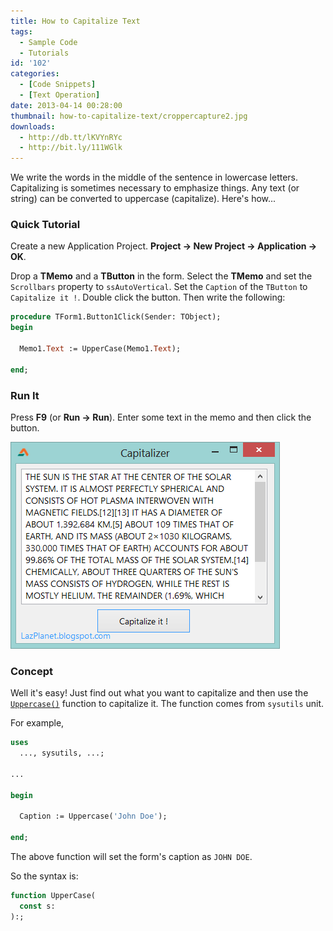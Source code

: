 ```yaml
---
title: How to Capitalize Text
tags:
  - Sample Code
  - Tutorials
id: '102'
categories:
  - [Code Snippets]
  - [Text Operation]
date: 2013-04-14 00:28:00
thumbnail: how-to-capitalize-text/croppercapture2.jpg
downloads:
  - http://db.tt/lKVYnRYc
  - http://bit.ly/111WGlk
---
```


We write the words in the middle of the sentence in lowercase letters. Capitalizing is sometimes necessary to emphasize things. Any text (or string) can be converted to uppercase (capitalize). Here's how...
<!-- more -->


### Quick Tutorial

Create a new Application Project. **Project -> New Project -> Application -> OK**.

Drop a **TMemo** and a **TButton** in the form. Select the **TMemo** and set the `Scrollbars` property to `ssAutoVertical`. Set the `Caption` of the `TButton` to `Capitalize it !`. Double click the button. Then write the following:

```pascal
procedure TForm1.Button1Click(Sender: TObject);
begin

  Memo1.Text := UpperCase(Memo1.Text);

end;
```


### Run It

Press **F9** (or **Run -> Run**). Enter some text in the memo and then click the button.


![](how-to-capitalize-text/lazarus-lazarus-uppercase.gif)


### Concept

Well it's easy! Just find out what you want to capitalize and then use the [`Uppercase()`](http://www.freepascal.org/docs-html/rtl/sysutils/uppercase.html) function to capitalize it. The function comes from `sysutils` unit.

For example,

```pascal
uses
  ..., sysutils, ...;

...

begin

  Caption := Uppercase('John Doe');

end;
```

The above function will set the form's caption as `JOHN DOE`.

So the syntax is:

```pascal
function UpperCase(
  const s:
):;
```
